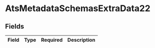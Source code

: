 # AtsMetadataSchemasExtraData22


## Fields

| Field       | Type        | Required    | Description |
| ----------- | ----------- | ----------- | ----------- |